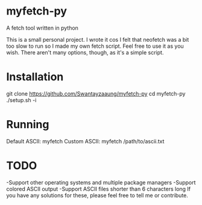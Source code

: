 # myfetch-py
A fetch tool written in python

This is a small personal project. I wrote it cos I felt that neofetch was a bit too slow to run so I made my own fetch script. Feel free to use it as you wish. There aren't many options, though, as it's a simple script. 

# Installation
  git clone https://github.com/Swantayzaaung/myfetch-py
  cd myfetch-py
  ./setup.sh -i

# Running 
  Default ASCII: myfetch
  Custom ASCII: myfetch /path/to/ascii.txt

# TODO
-Support other operating systems and multiple package managers
-Support colored ASCII output
-Support ASCII files shorter than 6 characters long
If you have any solutions for these, please feel free to tell me or contribute.
